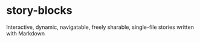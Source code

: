 # story-blocks
Interactive, dynamic, navigatable, freely sharable, single-file stories written with Markdown
